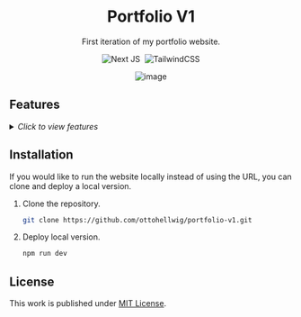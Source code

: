<div align="center">

  # Portfolio V1

  First iteration of my portfolio website.
  
  ![Next JS](https://img.shields.io/badge/Next-black?style=for-the-badge&logo=next.js&logoColor=white)&nbsp;
  ![TailwindCSS](https://img.shields.io/badge/tailwindcss-%2338B2AC.svg?style=for-the-badge&logo=tailwind-css&logoColor=white)

  
![image](https://github.com/ottohellwig/portfolio-v1/assets/105997582/bfb8391c-e2ce-4fa2-9331-52f12d26b005)



</div>

## Features

<details>
  <summary>
    <i>Click to view features</i>
  </summary>
  <p>

  - Minimalist UI/UX
  - Resume PDF download
  - Next.js framework
  - Tailwind CSS styling

  </p>
</details>

## Installation

If you would like to run the website locally instead of using the URL, you can clone and deploy a local version.

1. Clone the repository.
   
   ```sh
   git clone https://github.com/ottohellwig/portfolio-v1.git
   ```

2. Deploy local version.

   ```sh
   npm run dev
   ```

## License

This work is published under [MIT License][license].

[license]: https://github.com/ottohellwig/portfolio-v1/blob/master/LICENSE
